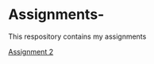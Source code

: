 # Assignments-
This respository contains my assignments

 [Assignment 2](https://github.com/Hwouters1997/Assignments-/blob/master/assignment2-checkpoint.ipynb)
